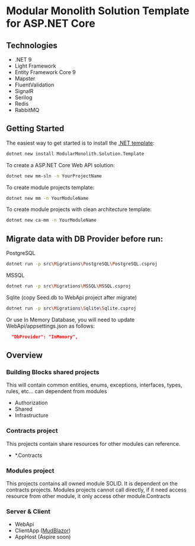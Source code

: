 # Modular Monolith Solution Template for ASP.NET Core

## Technologies

* .NET 9
* Light Framework
* Entity Framework Core 9
* Mapster
* FluentValidation
* SignalR
* Serilog
* Redis
* RabbitMQ

## Getting Started
The easiest way to get started is to install the [.NET template](https://www.nuget.org/packages/ModularMonolith.Solution.Template):
```bash
dotnet new install ModularMonolith.Solution.Template
```

To create a ASP.NET Core Web API solution:
```bash
dotnet new mm-sln -n YourProjectName
```

To create module projects template:
```bash
dotnet new mm -n YourModuleName
```

To create module projects with clean architecture template:
```bash
dotnet new ca-mm -n YourModuleName
```

## Migrate data with DB Provider before run:
PostgreSQL
```bash
dotnet run -p src\Migrations\PostgreSQL\PostgreSQL.csproj
```
MSSQL
```bash
dotnet run -p src\Migrations\MSSQL\MSSQL.csproj
```
Sqlite (copy Seed.db to WebApi project after migrate)
```bash
dotnet run -p src\Migrations\Sqlite\Sqlite.csproj
```
Or use In Memory Database, you will need to update WebApi/appsettings.json as follows:
```json
  "DbProvider": "InMemory",
```

## Overview

### Building Blocks shared projects

This will contain common entities, enums, exceptions, interfaces, types, rules, etc... can dependent from modules

- Authorization
- Shared
- Infrastructure

### Contracts project

This projects contain share resources for other modules can reference.

- *.Contracts

### Modules project

This projects contains all owned module SOLID. It is dependent on the contracts projects.
Modules projects cannot call directly, if it need access resource from other module, it only access other module.Contracts

### Server & Client
- WebApi
- ClientApp ([MudBlazor](https://mudblazor.com/))
- AppHost (Aspire soon)

